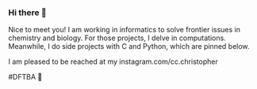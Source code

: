 ### Hi there 👋

<!--
**cc-christopher/cc-christopher** is a ✨ _special_ ✨ repository because its `README.md` (this file) appears on your GitHub profile.

Here are some ideas to get you started:

- 🔭 I’m currently working on my desk
- 🌱 I’m currently learning informatics, at a decent step
- 👯 I’m looking to collaborate on data mining
- 🤔 I’m looking for help with learning some codes
- 💬 Ask me about my repos?
- 📫 How to reach me: instagram.com/cc.christopher
- 😄 Pronouns: yes
- ⚡ Fun fact: this is a fun fact
-->

Nice to meet you!
I am working in informatics to solve frontier issues in chemistry and biology.
For those projects, I delve in computations. Meanwhile, I do side projects with C and Python, which are pinned below.

I am pleased to be reached at my instagram.com/cc.christopher

#DFTBA 🖖
